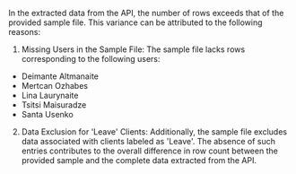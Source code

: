 In the extracted data from the API, the number of rows exceeds that of the provided sample file. This variance can be attributed to the following reasons:

1. Missing Users in the Sample File:
The sample file lacks rows corresponding to the following users:
*   Deimante Altmanaite
*   Mertcan Ozhabes
*   Lina Laurynaite
*   Tsitsi Maisuradze
*   Santa Usenko

2. Data Exclusion for 'Leave' Clients:
Additionally, the sample file excludes data associated with clients labeled as 'Leave'. The absence of such entries contributes to the overall difference in row count between the provided sample and the complete data extracted from the API.

